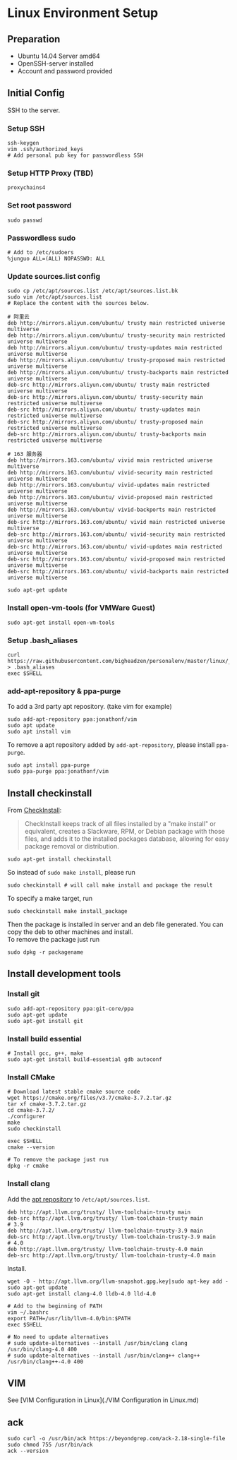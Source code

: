 # Linux Environment Setup

## Preparation

* Ubuntu 14.04 Server amd64
* OpenSSH-server installed
* Account and password provided

## Initial Config

SSH to the server.

### Setup SSH

    ssh-keygen
    vim .ssh/authorized_keys
    # Add personal pub key for passwordless SSH

### Setup HTTP Proxy (TBD)

    proxychains4

### Set root password

    sudo passwd

### Passwordless sudo

    # Add to /etc/sudoers
    %junguo ALL=(ALL) NOPASSWD: ALL


### Update sources.list config

    sudo cp /etc/apt/sources.list /etc/apt/sources.list.bk
    sudo vim /etc/apt/sources.list
    # Replace the content with the sources below.
    
    # 阿里云
    deb http://mirrors.aliyun.com/ubuntu/ trusty main restricted universe multiverse
    deb http://mirrors.aliyun.com/ubuntu/ trusty-security main restricted universe multiverse
    deb http://mirrors.aliyun.com/ubuntu/ trusty-updates main restricted universe multiverse
    deb http://mirrors.aliyun.com/ubuntu/ trusty-proposed main restricted universe multiverse
    deb http://mirrors.aliyun.com/ubuntu/ trusty-backports main restricted universe multiverse
    deb-src http://mirrors.aliyun.com/ubuntu/ trusty main restricted universe multiverse
    deb-src http://mirrors.aliyun.com/ubuntu/ trusty-security main restricted universe multiverse
    deb-src http://mirrors.aliyun.com/ubuntu/ trusty-updates main restricted universe multiverse
    deb-src http://mirrors.aliyun.com/ubuntu/ trusty-proposed main restricted universe multiverse
    deb-src http://mirrors.aliyun.com/ubuntu/ trusty-backports main restricted universe multiverse
    
    # 163 服务器
    deb http://mirrors.163.com/ubuntu/ vivid main restricted universe multiverse
    deb http://mirrors.163.com/ubuntu/ vivid-security main restricted universe multiverse
    deb http://mirrors.163.com/ubuntu/ vivid-updates main restricted universe multiverse
    deb http://mirrors.163.com/ubuntu/ vivid-proposed main restricted universe multiverse
    deb http://mirrors.163.com/ubuntu/ vivid-backports main restricted universe multiverse
    deb-src http://mirrors.163.com/ubuntu/ vivid main restricted universe multiverse
    deb-src http://mirrors.163.com/ubuntu/ vivid-security main restricted universe multiverse
    deb-src http://mirrors.163.com/ubuntu/ vivid-updates main restricted universe multiverse
    deb-src http://mirrors.163.com/ubuntu/ vivid-proposed main restricted universe multiverse
    deb-src http://mirrors.163.com/ubuntu/ vivid-backports main restricted universe multiverse
    
    sudo apt-get update

### Install open-vm-tools (for VMWare Guest)

    sudo apt-get install open-vm-tools
    
### Setup .bash_aliases

    curl https://raw.githubusercontent.com/bigheadzen/personalenv/master/linux/_bash_aliases > .bash_aliases
    exec $SHELL

### add-apt-repository & ppa-purge

To add a 3rd party apt repository. (take vim for example)

    sudo add-apt-repository ppa:jonathonf/vim
    sudo apt update
    sudo apt install vim

To remove a apt repository added by `add-apt-repository`, please install `ppa-purge`.  

    sudo apt install ppa-purge
    sudo ppa-purge ppa:jonathonf/vim

## Install checkinstall

From [CheckInstall](https://help.ubuntu.com/community/CheckInstall):  

>CheckInstall keeps track of all files installed by a "make install" or equivalent, creates a Slackware, RPM, or Debian package with those files, and adds it to the installed packages database, allowing for easy package removal or distribution.

    sudo apt-get install checkinstall

So instead of `sudo make install`, please run  

    sudo checkinstall # will call make install and package the result

To specify a make target, run  

    sudo checkinstall make install_package

Then the package is installed in server and an deb file generated. You can copy the deb to other machines and install.  
To remove the package just run  

    sudo dpkg -r packagename

## Install development tools

### Install git

    sudo add-apt-repository ppa:git-core/ppa
    sudo apt-get update
    sudo apt-get install git

### Install build essential

    # Install gcc, g++, make
    sudo apt-get install build-essential gdb autoconf

### Install CMake

    # Download latest stable cmake source code
    wget https://cmake.org/files/v3.7/cmake-3.7.2.tar.gz
    tar xf cmake-3.7.2.tar.gz
    cd cmake-3.7.2/
    ./configurer
    make
    sudo checkinstall
    
    exec $SHELL
    cmake --version
    
    # To remove the package just run 
    dpkg -r cmake

### Install clang

Add the [apt repository](http://apt.llvm.org/) to  `/etc/apt/sources.list`.

    deb http://apt.llvm.org/trusty/ llvm-toolchain-trusty main
    deb-src http://apt.llvm.org/trusty/ llvm-toolchain-trusty main
    # 3.9 
    deb http://apt.llvm.org/trusty/ llvm-toolchain-trusty-3.9 main
    deb-src http://apt.llvm.org/trusty/ llvm-toolchain-trusty-3.9 main
    # 4.0 
    deb http://apt.llvm.org/trusty/ llvm-toolchain-trusty-4.0 main
    deb-src http://apt.llvm.org/trusty/ llvm-toolchain-trusty-4.0 main

Install.

    wget -O - http://apt.llvm.org/llvm-snapshot.gpg.key|sudo apt-key add -
    sudo apt-get update
    sudo apt-get install clang-4.0 lldb-4.0 lld-4.0
    
    # Add to the beginning of PATH
    vim ~/.bashrc
    export PATH=/usr/lib/llvm-4.0/bin:$PATH
    exec $SHELL
    
    # No need to update alternatives
    # sudo update-alternatives --install /usr/bin/clang clang /usr/bin/clang-4.0 400
    # sudo update-alternatives --install /usr/bin/clang++ clang++ /usr/bin/clang++-4.0 400
    

## VIM

See [VIM Configuration in Linux](./VIM Configuration in Linux.md)

## ack

    sudo curl -o /usr/bin/ack https://beyondgrep.com/ack-2.18-single-file
    sudo chmod 755 /usr/bin/ack
    ack --version
